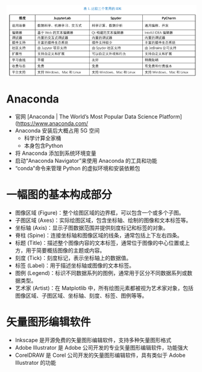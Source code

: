 ![](../photo/Pasted%20image%2020230724092139.png)
#  Anaconda
- 官网 [Anaconda | The World’s Most Popular Data Science Platform](https://www.anaconda.com/
- Anaconda 安装后大概占用 5G 空间
	- 科学计算全家桶
	- 本身包含Python
- 将 Anaconda 添加到系统环境变量
- 启动“Anaconda Navigator”来使用 Anaconda 的工具和功能
- “conda”命令来管理 Python 的虚拟环境和安装依赖包

# 一幅图的基本构成部分
- 图像区域 (Figure)：整个绘图区域的边界框，可以包含一个或多个子图。
- 子图区域 (Axes)：实际绘图区域，包含坐标轴、绘制的图像和文本标签等。
- 坐标轴 (Axis)：显示子图数据范围并提供刻度标记和标签的对象。
- 脊柱 (Spine)：连接坐标轴和图像区域的线条，通常包括上下左右四条。
- 标题 (Title)：描述整个图像内容的文本标签，通常位于图像的中心位置或上方，用于简要概括图像的主题或内容。
- 刻度 (Tick)：刻度标记，表示坐标轴上的数据值。
- 标签 (Label)：用于描述坐标轴或图像的文本标签。
- 图例 (Legend)：标识不同数据系列的图例，通常用于区分不同数据系列或数据类型。
- 艺术家 (Artist)：在 Matplotlib 中，所有绘图元素都被视为艺术家对象，包括图像区域、子图区域、坐标轴、刻度、标签、图例等等。

# 矢量图形编辑软件
- Inkscape 是开源免费的矢量图形编辑软件，支持多种矢量图形格式
- Adobe Illustrator 是 Adobe 公司开发的专业矢量图形编辑软件，功能强大
- CorelDRAW 是 Corel 公司开发的矢量图形编辑软件，具有类似于 Adobe Illustrator 的功能